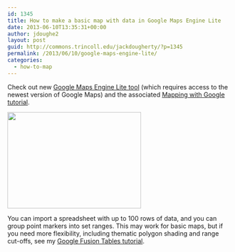 ```yaml
---
id: 1345
title: How to make a basic map with data in Google Maps Engine Lite
date: 2013-06-10T13:35:31+00:00
author: jdoughe2
layout: post
guid: http://commons.trincoll.edu/jackdougherty/?p=1345
permalink: /2013/06/10/google-maps-engine-lite/
categories:
  - how-to-map
---
```

Check out new <a href="https://mapsengine.google.com" target="_blank">Google Maps Engine Lite tool</a> (which requires access to the newest version of Google Maps) and the associated <a href="https://mapping.withgoogle.com" target="_blank">Mapping with Google tutorial</a>.

<a href="http://commons.trincoll.edu/jackdougherty/2013/06/10/google-maps-engine-lite/googlemapsenginelite/" rel="attachment wp-att-1351"><img class="aligncenter size-medium wp-image-1351" src="http://commons.trincoll.edu/jackdougherty/files/2013/06/GoogleMapsEngineLite-300x217.jpg" alt="" width="300" height="217" srcset="http://localhost/wordpress/wp-content/uploads/2013/06/GoogleMapsEngineLite-300x217.jpg 300w, http://localhost/wordpress/wp-content/uploads/2013/06/GoogleMapsEngineLite.jpg 766w" sizes="(max-width: 300px) 100vw, 300px" /></a>

You can import a spreadsheet with up to 100 rows of data, and you can group point markers into set ranges. This may work for basic maps, but if you need more flexibility, including thematic polygon shading and range cut-offs, see my <a href="http://commons.trincoll.edu/jackdougherty/2012/11/02/map/" target="_blank">Google Fusion Tables tutorial</a>.

&nbsp;